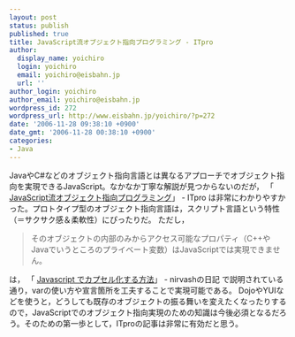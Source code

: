 ```yaml
---
layout: post
status: publish
published: true
title: JavaScript流オブジェクト指向プログラミング - ITpro
author:
  display_name: yoichiro
  login: yoichiro
  email: yoichiro@eisbahn.jp
  url: ''
author_login: yoichiro
author_email: yoichiro@eisbahn.jp
wordpress_id: 272
wordpress_url: http://www.eisbahn.jp/yoichiro/?p=272
date: '2006-11-28 09:38:10 +0900'
date_gmt: '2006-11-28 00:38:10 +0900'
categories:
- Java
---
```


JavaやC#などのオブジェクト指向言語とは異なるアプローチでオブジェクト指向を実現できるJavaScript。なかなか丁寧な解説が見つからないのだが，
「
[JavaScript流オブジェクト指向プログラミング](http://itpro.nikkeibp.co.jp/article/lecture/20061114/253669/)」 - ITpro
は非常にわかりやすかった。プロトタイプ型のオブジェクト指向言語は，スクリプト言語という特性（＝サクサク感＆柔軟性）にぴったりだ。
ただし，

>そのオブジェクトの内部のみからアクセス可能なプロパティ（C++やJavaでいうところのプライベート変数）はJavaScriptでは実現できません。

は，
「
[Javascript でカプセル化する方法](http://d.hatena.ne.jp/nirvash/20050902/1125667539)」 - nirvashの日記
で説明されている通り，varの使い方や宣言箇所を工夫することで実現可能である。
DojoやYUIなどを使うと，どうしても既存のオブジェクトの振る舞いを変えたくなったりするので，JavaScriptでのオブジェクト指向実現のための知識は今後必須となるだろう。そのための第一歩として，ITproの記事は非常に有効だと思う。
